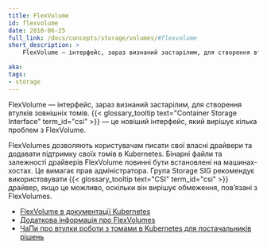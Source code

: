 ```yaml
---
title: FlexVolume
id: flexvolume
date: 2018-06-25
full_link: /docs/concepts/storage/volumes/#flexvolume
short_description: >
    FlexVolume — інтерфейс, зараз визнаний застарілим, для створення втулків зовнішніх томів. {{< glossary_tooltip text="Container Storage Interface" term_id="csi" >}} – це новіший інтерфейс, який вирішує кілька проблем з FlexVolume.

aka:
tags:
- storage
---
```


FlexVolume — інтерфейс, зараз визнаний застарілим, для створення втулків зовнішніх томів. {{< glossary_tooltip text="Container Storage Interface" term_id="csi" >}} — це новіший інтерфейс, який вирішує кілька проблем з FlexVolume.

<!--more-->

FlexVolumes дозволяють користувачам писати свої власні драйвери та додавати підтримку своїх томів в Kubernetes. Бінарні файли та залежності драйверів FlexVolume повинні бути встановлені на машинах-хостах. Це вимагає прав адміністратора. Група Storage SIG рекомендує використовувати {{< glossary_tooltip text="CSI" term_id="csi" >}} драйвер, якщо це можливо, оскільки він вирішує обмеження, повʼязані з FlexVolumes.

* [FlexVolume в документації Kubernetes](/uk/docs/concepts/storage/volumes/#flexvolume)
* [Додаткова інформація про FlexVolumes](https://github.com/kubernetes/community/blob/master/contributors/devel/sig-storage/flexvolume.md)
* [ЧаПи про втулки роботи з томами в Kubernetes для постачальників рішень](https://github.com/kubernetes/community/blob/master/sig-storage/volume-plugin-faq.md)

